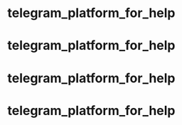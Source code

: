 # telegram_platform_for_help
# telegram_platform_for_help
# telegram_platform_for_help
# telegram_platform_for_help
